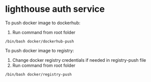 # lighthouse auth service

To push docker image to dockerhub:
1. Run command from root folder 
```
/bin/bash docker/dockerhub-push
``` 

To push docker image to registry:
1. Change docker registry credentials if needed in registry-push file
2. Run command from root folder
```
/bin/bash docker/registry-push
``` 